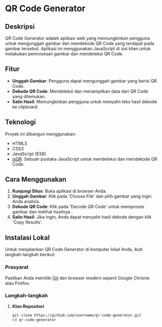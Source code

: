 # QR Code Generator

## Deskripsi
QR Code Generator adalah aplikasi web yang memungkinkan pengguna untuk mengunggah gambar dan mendekode QR Code yang terdapat pada gambar tersebut. Aplikasi ini menggunakan JavaScript di sisi klien untuk melakukan pemrosesan gambar dan mendeteksi QR Code.

## Fitur
- **Unggah Gambar**: Pengguna dapat mengunggah gambar yang berisi QR Code.
- **Dekode QR Code**: Mendeteksi dan menampilkan data dari QR Code yang ditemukan.
- **Salin Hasil**: Memungkinkan pengguna untuk menyalin teks hasil dekode ke clipboard.

## Teknologi
Proyek ini dibangun menggunakan:
- HTML5
- CSS3
- JavaScript (ES6)
- [jsQR](https://github.com/cozmo/jsQR): Sebuah pustaka JavaScript untuk mendeteksi dan mendekode QR Code.

## Cara Menggunakan
1. **Kunjungi Situs**: Buka aplikasi di browser Anda.
2. **Unggah Gambar**: Klik pada 'Choose File' dan pilih gambar yang ingin Anda analisis.
3. **Dekode QR Code**: Klik pada 'Decode QR Code' untuk memproses gambar dan melihat hasilnya.
4. **Salin Hasil**: Jika ingin, Anda dapat menyalin hasil dekode dengan klik 'Copy Results'.

## Instalasi Lokal
Untuk menjalankan QR Code Generator di komputer lokal Anda, ikuti langkah-langkah berikut:

### Prasyarat
Pastikan Anda memiliki [Git](https://git-scm.com/) dan browser modern seperti Google Chrome atau Firefox.

### Langkah-langkah
1. **Klon Repositori**
   ```bash
   git clone https://github.com/username/qr-code-generator.git
   cd qr-code-generator
